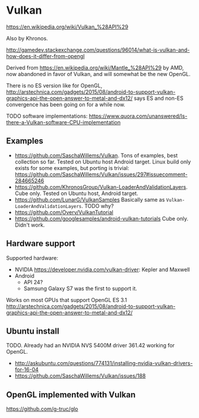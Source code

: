 # Vulkan

<https://en.wikipedia.org/wiki/Vulkan_%28API%29>

Also by Khronos.

<http://gamedev.stackexchange.com/questions/96014/what-is-vulkan-and-how-does-it-differ-from-opengl>

Derived from <https://en.wikipedia.org/wiki/Mantle_%28API%29> by AMD, now abandoned in favor of Vulkan, and will somewhat be the new OpenGL.

There is no ES version like for OpenGL, <http://arstechnica.com/gadgets/2015/08/android-to-support-vulkan-graphics-api-the-open-answer-to-metal-and-dx12/> says ES and non-ES convergence has been going on for a while now.

TODO software implementations: <https://www.quora.com/unanswered/Is-there-a-Vulkan-software-CPU-implementation>

## Examples

- <https://github.com/SaschaWillems/Vulkan>. Tons of examples, best collection so far. Tested on Ubuntu host Android target. Linux build only exists for some examples, but porting is trivial: <https://github.com/SaschaWillems/Vulkan/issues/297#issuecomment-284665246>
- <https://github.com/KhronosGroup/Vulkan-LoaderAndValidationLayers>. Cube only. Tested on Ubuntu host, Android target.
- <https://github.com/LunarG/VulkanSamples> Basically same as `Vulkan-LoaderAndValidationLayers`. TODO why?
- <https://github.com/Overv/VulkanTutorial>
- <https://github.com/googlesamples/android-vulkan-tutorials> Cube only. Didn't work.

## Hardware support

Supported hardware:

- NVIDIA <https://developer.nvidia.com/vulkan-driver>: Kepler and Maxwell
- Android
    - API 24?
    - Samsung Galaxy S7 was the first to support it.

Works on most GPUs that support OpenGL ES 3.1 <http://arstechnica.com/gadgets/2015/08/android-to-support-vulkan-graphics-api-the-open-answer-to-metal-and-dx12/>

## Ubuntu install

TODO. Already had an NVIDIA NVS 5400M driver 361.42 working for OpenGL.

- <http://askubuntu.com/questions/774131/installing-nvidia-vulkan-drivers-for-16-04>
- <https://github.com/SaschaWillems/Vulkan/issues/188>

## OpenGL implemented with Vulkan

<https://github.com/g-truc/glo>
